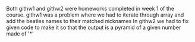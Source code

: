 Both githw1 and githw2 were homeworks completed
in week 1 of the course.
githw1 was a problem where we had to iterate through
array and add the beatles names to their matched
nicknames
In githw2 we had to fix given code to make it so that
the output is a pyramid of a given number made of
'*'
